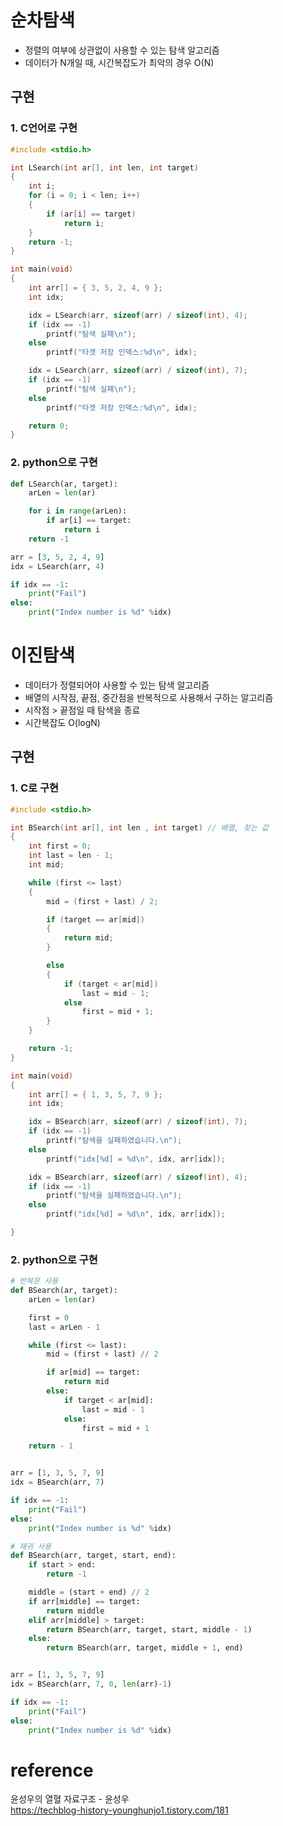 # 순차탐색
- 정렬의 여부에 상관없이 사용할 수 있는 탐색 알고리즘
- 데이터가 N개일 때, 시간복잡도가 최악의 경우 O(N)

## 구현
### 1. C언어로 구현
```c
#include <stdio.h>

int LSearch(int ar[], int len, int target)
{
	int i;
	for (i = 0; i < len; i++)
	{
		if (ar[i] == target)
			return i;
	}
	return -1;
}

int main(void)
{
	int arr[] = { 3, 5, 2, 4, 9 };
	int idx;

	idx = LSearch(arr, sizeof(arr) / sizeof(int), 4);
	if (idx == -1)
		printf("탐색 실패\n");
	else
		printf("타겟 저장 인덱스:%d\n", idx);

	idx = LSearch(arr, sizeof(arr) / sizeof(int), 7);
	if (idx == -1)
		printf("탐색 실패\n");
	else
		printf("타겟 저장 인덱스:%d\n", idx);

	return 0;
}
```

### 2. python으로 구현
```python
def LSearch(ar, target):
    arLen = len(ar)

    for i in range(arLen):
        if ar[i] == target:
            return i
    return -1

arr = [3, 5, 2, 4, 9]
idx = LSearch(arr, 4)

if idx == -1:
    print("Fail")
else:
    print("Index number is %d" %idx)
```

# 이진탐색
- 데이터가 정렬되어야 사용할 수 있는 탐색 알고리즘
- 배열의 시작점, 끝점, 중간점을 반복적으로 사용해서 구하는 알고리즘
- 시작점 > 끝점일 때 탐색을 종료
- 시간복잡도 O(logN)

## 구현
### 1. C로 구현
```c
#include <stdio.h>

int BSearch(int ar[], int len , int target)	// 배열, 찾는 값
{
	int first = 0;
	int last = len - 1;
	int mid;

	while (first <= last)
	{
		mid = (first + last) / 2;

		if (target == ar[mid])
		{
			return mid;
		}

		else
		{
			if (target < ar[mid])
				last = mid - 1;
			else
				first = mid + 1;
		}
	}

	return -1;
}

int main(void)
{
	int arr[] = { 1, 3, 5, 7, 9 };
	int idx;

	idx = BSearch(arr, sizeof(arr) / sizeof(int), 7);
	if (idx == -1)
		printf("탐색을 실패하였습니다.\n");
	else
		printf("idx[%d] = %d\n", idx, arr[idx]);

	idx = BSearch(arr, sizeof(arr) / sizeof(int), 4);
	if (idx == -1)
		printf("탐색을 실패하였습니다.\n");
	else
		printf("idx[%d] = %d\n", idx, arr[idx]);

}
```

### 2. python으로 구현
```python
# 반복문 사용
def BSearch(ar, target):
    arLen = len(ar)

    first = 0
    last = arLen - 1

    while (first <= last):
        mid = (first + last) // 2

        if ar[mid] == target:
            return mid
        else:
            if target < ar[mid]:
                last = mid - 1
            else:
                first = mid + 1

    return - 1


arr = [1, 3, 5, 7, 9]
idx = BSearch(arr, 7)

if idx == -1:
    print("Fail")
else:
    print("Index number is %d" %idx)

```

```python
# 재귀 사용
def BSearch(arr, target, start, end):
    if start > end:
        return -1

    middle = (start + end) // 2
    if arr[middle] == target:
        return middle
    elif arr[middle] > target:
        return BSearch(arr, target, start, middle - 1)
    else:
        return BSearch(arr, target, middle + 1, end)


arr = [1, 3, 5, 7, 9]
idx = BSearch(arr, 7, 0, len(arr)-1)

if idx == -1:
    print("Fail")
else:
    print("Index number is %d" %idx)
```

# reference
윤성우의 열혈 자료구조 - 윤성우<br>
https://techblog-history-younghunjo1.tistory.com/181
